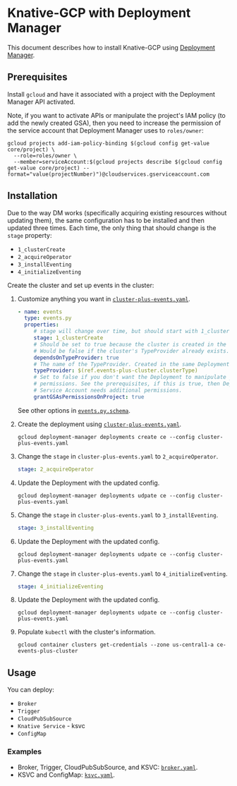 # Knative-GCP with Deployment Manager

This document describes how to install Knative-GCP using [Deployment Manager](https://cloud.google.com/deployment-manager).

## Prerequisites

Install `gcloud` and have it associated with a project with the Deployment Manager API activated.

Note, if you want to activate APIs or manipulate the project's IAM policy (to add the newly 
created GSA), then you need to increase the permission of the service account that Deployment Manager
uses to `roles/owner`:

```shell
gcloud projects add-iam-policy-binding $(gcloud config get-value core/project) \
  --role=roles/owner \
  --member=serviceAccount:$(gcloud projects describe $(gcloud config get-value core/project) --format="value(projectNumber)")@cloudservices.gserviceaccount.com
```

## Installation

Due to the way DM works (specifically acquiring existing resources without updating them), 
the same configuration has to be installed and then updated three times.
Each time, the only thing that should change is the `stage` property:
- `1_clusterCreate`
- `2_acquireOperator`
- `3_installEventing`
- `4_initializeEventing`

Create the cluster and set up events in the cluster:

1. Customize anything you want in [`cluster-plus-events.yaml`](./cluster-plus-events.yaml).
   ```yaml
   - name: events
     type: events.py
     properties:
        # stage will change over time, but should start with 1_clusterCreate.
        stage: 1_clusterCreate
        # Should be set to true because the cluster is created in the same Deployment.
        # Would be false if the cluster's TypeProvider already exists.
        dependsOnTypeProvider: true
        # The name of the TypeProvider. Created in the same Deployment, so do not change this.
        typeProvider: $(ref.events-plus-cluster.clusterType)
        # Set to false if you don't want the Deployment to manipulate your project's IAM
        # permissions. See the prerequisites, if this is true, then Deployment Manager's
        # Service Account needs additional permissions.
        grantGSAsPermissionsOnProject: true
   ```
   See other options in [`events.py.schema`](./events.py.schema).
   
1. Create the deployment using [`cluster-plus-events.yaml`](./cluster-plus-events.yaml).
   ```shell
   gcloud deployment-manager deployments create ce --config cluster-plus-events.yaml
   ```

1. Change the `stage` in `cluster-plus-events.yaml` to `2_acquireOperator`.
   ```yaml
   stage: 2_acquireOperator
   ```
   
1. Update the Deployment with the updated config.
   ```shell
   gcloud deployment-manager deployments udpate ce --config cluster-plus-events.yaml
   ```
   
1. Change the `stage` in `cluster-plus-events.yaml` to `3_installEventing`.
   ```yaml
   stage: 3_installEventing
   ```
   
1. Update the Deployment with the updated config.
   ```shell
   gcloud deployment-manager deployments udpate ce --config cluster-plus-events.yaml
   ```

1. Change the `stage` in `cluster-plus-events.yaml` to `4_initializeEventing`.
   ```yaml
   stage: 4_initializeEventing
   ```

1. Update the Deployment with the updated config.
   ```shell
   gcloud deployment-manager deployments udpate ce --config cluster-plus-events.yaml
   ```

1. Populate `kubectl` with the cluster's information.
   ```shell
   gcloud container clusters get-credentials --zone us-central1-a ce-events-plus-cluster
   ```

## Usage

You can deploy:
- `Broker`
- `Trigger`
- `CloudPubSubSource`
- `Knative Service` - ksvc
- `ConfigMap`

### Examples

- Broker, Trigger, CloudPubSubSource, and KSVC: [`broker.yaml`](./broker.yaml).
- KSVC and ConfigMap: [`ksvc.yaml`](./ksvc.yaml).
